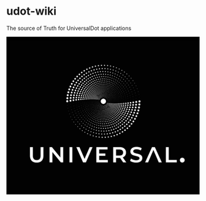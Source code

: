 # udot-wiki
The source of Truth for UniversalDot applications

![Logo](https://github.com/UniversalDot/documents/blob/master/logo/rsz_jpg-02.jpg)


